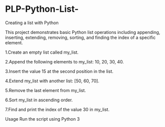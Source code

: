 # PLP-Python-List-
Creating a list with Python 

This project demonstrates basic Python list operations including appending, inserting, extending, removing, sorting, and finding the index of a specific element.


1.Create an empty list called my_list.

2.Append the following elements to my_list: 10, 20, 30, 40.

3.Insert the value 15 at the second position in the list.

4.Extend my_list with another list: [50, 60, 70].

5.Remove the last element from my_list.

6.Sort my_list in ascending order.

7.Find and print the index of the value 30 in my_list.

Usage
Run the script using Python 3
